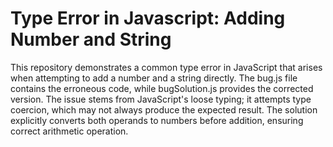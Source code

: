 # Type Error in Javascript: Adding Number and String

This repository demonstrates a common type error in JavaScript that arises when attempting to add a number and a string directly. The bug.js file contains the erroneous code, while bugSolution.js provides the corrected version.  The issue stems from JavaScript's loose typing; it attempts type coercion, which may not always produce the expected result.  The solution explicitly converts both operands to numbers before addition, ensuring correct arithmetic operation.